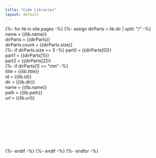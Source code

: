 ```yaml
---
title: "Code Libraries"
layout: default
---
```


{%- for lib in site.pages -%}
    {%- assign dirParts = lib.dir | split: "/" -%}
    name = {{lib.name}}<br />
    dirParts = {{dirParts}}<br />
    dirParts.count = {{dirParts.size}}<br />
    {%- if dirParts.size == 3 -%}
        part0 = {{dirParts[0]}}<br />
        part1 = {{dirParts[1]}}<br />
        part2 = {{dirParts[2]}}<br />
        {%- if dirParts[1] == "rtm" -%}        
            title = {{lib.title}}<br />
            id = {{lib.id}}<br />
            dir = {{lib.dir}}<br />
            name = {{lib.name}}<br />
            path = {{lib.path}}<br />
            url = {{lib.url}}<br />
            <br /><br /><br /><br /><br /><br /><br /><br /><br />
        {%- endif -%}
    {%- endif -%}
{%- endfor -%}

